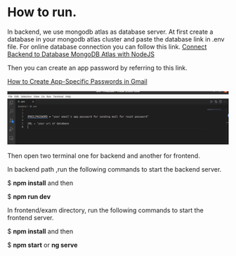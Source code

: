 # How to run.
In backend, we use mongodb atlas as database server. At first create a database in your mongodb atlas cluster and paste the database link in .env file. 
For online database connection you can follow this link.
[Connect Backend to Database MongoDB Atlas with NodeJS](https://www.youtube.com/watch?v=68Jd7GXZPe8)

Then you can create an app password by referring to this link.

[How to Create App-Specific Passwords in Gmail](https://www.lifewire.com/get-a-password-to-access-gmail-by-pop-imap-2-1171882)

![envfile](./Screen-shots/env.png)


Then open two terminal one for backend and another for frontend.

In backend path ,run the following commands to start the backend server.

$ **npm install** 
and then 

$ **npm run dev**

In frontend/exam directory, run the following commands to start the frontend server.

$ **npm install**
and then 

$ **npm start** or **ng serve**